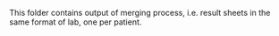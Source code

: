 This folder contains output of merging process, i.e. result sheets in the same format of lab, one per patient. 